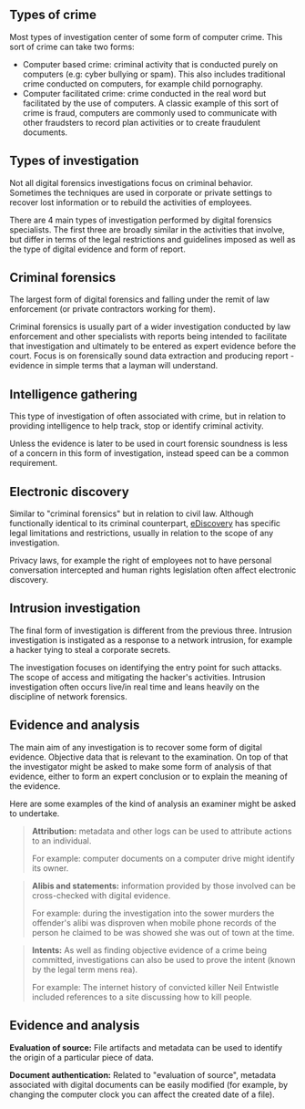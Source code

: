 ## Types of crime

Most types of investigation center of some form of computer crime. This sort of crime can take two forms:
- Computer based crime: criminal activity that is conducted purely on computers (e.g: cyber bullying or spam). This also includes traditional crime conducted on computers, for example child pornography.
- Computer facilitated crime: crime conducted in the real word but facilitated by the use of computers. A classic example of this sort of crime is fraud, computers are commonly used to communicate with other fraudsters to record plan activities or to create fraudulent documents.

## Types of investigation

Not all digital forensics investigations focus on criminal behavior. Sometimes the techniques are used in corporate or private settings to recover lost information or to rebuild the activities of employees.

There are 4 main types of investigation performed by digital forensics specialists. The first three are broadly similar in the activities that involve, but differ in terms of the legal restrictions and guidelines imposed as well as the type of digital evidence and form of report.

## Criminal forensics

The largest form of digital forensics and falling under the remit of law enforcement (or private contractors working for them).

Criminal forensics is usually part of a wider investigation conducted by law enforcement and other specialists with reports being intended to facilitate that investigation and ultimately to be entered as expert evidence before the court. Focus is on forensically sound data extraction and producing report - evidence in simple terms that a layman will understand.

## Intelligence gathering

This type of investigation of often associated with crime, but in relation to providing intelligence to help track, stop or identify criminal activity.

Unless the evidence is later to be used in court forensic soundness is less of a concern in this form of investigation, instead speed can be a common requirement.

## Electronic discovery

Similar to "criminal forensics" but in relation to civil law. Although functionally identical to its criminal counterpart, [eDiscovery](forensics%20process) has specific legal limitations and restrictions, usually in relation to the scope of any investigation.

Privacy laws, for example the right of employees not to have personal conversation intercepted and human rights legislation often affect electronic discovery. 

## Intrusion investigation

The final form of investigation is different from the previous three. Intrusion investigation is instigated as a response to a network intrusion, for example a hacker tying to steal a corporate secrets.

The investigation focuses on identifying the entry point for such attacks. The scope of access and mitigating the hacker's activities.
Intrusion investigation often occurs live/in real time and leans heavily on the discipline of network forensics.

## Evidence and analysis

The main aim of any investigation is to recover some form of digital evidence. Objective data that is relevant to the examination. On top of that the investigator might be asked to make some form of analysis of that evidence, either to form an expert conclusion or to explain the meaning of the evidence.

Here are some examples of the kind of analysis an examiner might be asked to undertake.

> **Attribution:** metadata and other logs can be used to attribute actions to an individual.
> 
> For example: computer documents on a computer drive might identify its owner.

> **Alibis and statements:** information provided by those involved can be cross-checked with digital evidence.
> 
> For example: during the investigation into the sower murders the offender's alibi was disproven when mobile phone records of the person he claimed to be was showed she was out of town at the time.

> **Intents:** As well as finding objective evidence of a crime being committed, investigations can also be used to prove the intent (known by the legal term mens rea).
> 
> For example: The internet history of convicted killer Neil Entwistle included references to a site discussing how to kill people.

## Evidence and analysis

**Evaluation of source:** File artifacts and metadata can be used to identify the origin of a particular piece of data.

**Document authentication:** Related to "evaluation of source", metadata associated with digital documents can be easily modified (for example, by changing the computer clock you can affect the created date of a file).